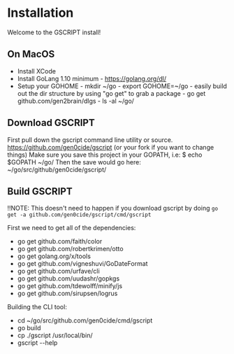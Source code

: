 # Installation

Welcome to the GSCRIPT install!

## On MacOS

- Install XCode
- Install GoLang 1.10 minimum - https://golang.org/dl/
- Setup your GOHOME - mkdir ~/go - export GOHOME=~/go - easily build out the dir structure by using "go get" to grab a package - go get github.com/gen2brain/dlgs - ls -al ~/go/

## Download GSCRIPT

First pull down the gscript command line utility or source.
https://github.com/gen0cide/gscript (or your fork if you want to change things)
Make sure you save this project in your GOPATH, i.e:
$ echo $GOPATH
~/go/
Then the save would go here:
~/go/src/github/gen0cide/gscript/

## Build GSCRIPT

!!NOTE: This doesn't need to happen if you download gscript by doing `go get -a github.com/gen0cide/gscript/cmd/gscript`

First we need to get all of the dependencies:

- go get github.com/faith/color
- go get github.com/robertkrimen/otto
- go get golang.org/x/tools
- go get github.com/vigneshuvi/GoDateFormat
- go get github.com/urfave/cli
- go get github.com/uudashr/gopkgs
- go get github.com/tdewolff/minify/js
- go get github.com/sirupsen/logrus

Building the CLI tool:

- cd ~/go/src/github.com/gen0cide/cmd/gscript
- go build
- cp ./gscript /usr/local/bin/
- gscript --help
